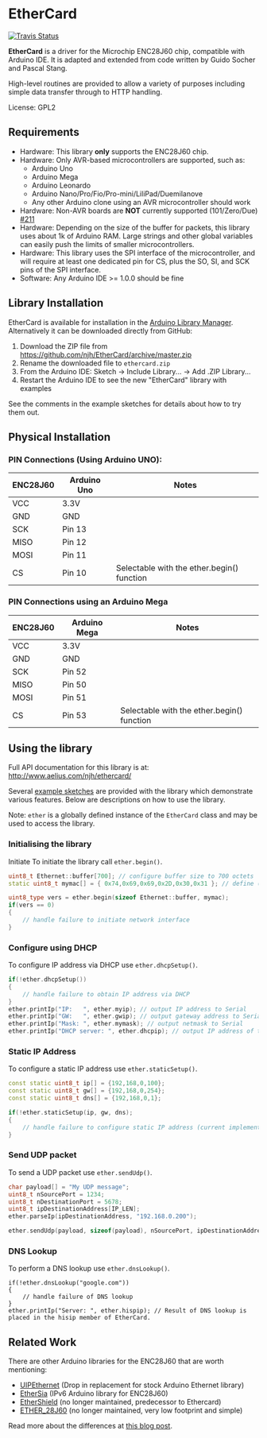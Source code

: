 # EtherCard

[![Travis Status][S]][T]

**EtherCard** is a driver for the Microchip ENC28J60 chip, compatible with Arduino IDE.
It is adapted and extended from code written by Guido Socher and Pascal Stang.

High-level routines are provided to allow a variety of purposes 
including simple data transfer through to HTTP handling.

License: GPL2


## Requirements

* Hardware: This library **only** supports the ENC28J60 chip.
* Hardware: Only AVR-based microcontrollers are supported, such as:
    * Arduino Uno
    * Arduino Mega
    * Arduino Leonardo
    * Arduino Nano/Pro/Fio/Pro-mini/LiliPad/Duemilanove
    * Any other Arduino clone using an AVR microcontroller should work
* Hardware: Non-AVR boards are **NOT** currently supported (101/Zero/Due)
  [#211](https://github.com/njh/EtherCard/issues/211#issuecomment-255011491)
* Hardware: Depending on the size of the buffer for packets, this library
  uses about 1k of Arduino RAM. Large strings and other global variables
  can easily push the limits of smaller microcontrollers.
* Hardware: This library uses the SPI interface of the microcontroller,
  and will require at least one dedicated pin for CS, plus the SO, SI, and
  SCK pins of the SPI interface.
* Software: Any Arduino IDE >= 1.0.0 should be fine


## Library Installation

EtherCard is available for installation in the [Arduino Library Manager].
Alternatively it can be downloaded directly from GitHub:

1. Download the ZIP file from https://github.com/njh/EtherCard/archive/master.zip
2. Rename the downloaded file to `ethercard.zip`
3. From the Arduino IDE: Sketch -> Include Library... -> Add .ZIP Library...
4. Restart the Arduino IDE to see the new "EtherCard" library with examples

See the comments in the example sketches for details about how to try them out.


## Physical Installation

### PIN Connections (Using Arduino UNO):

| ENC28J60 | Arduino Uno | Notes                                       |
|----------|-------------|---------------------------------------------|
| VCC      | 3.3V        |                                             |
| GND      | GND         |                                             |
| SCK      | Pin 13      |                                             |
| MISO     | Pin 12      |                                             |
| MOSI     | Pin 11      |                                             |
| CS       | Pin 10      | Selectable with the ether.begin() function  |


### PIN Connections using an Arduino Mega

| ENC28J60 | Arduino Mega | Notes                                       |
|----------|--------------|---------------------------------------------|
| VCC      | 3.3V         |                                             |
| GND      | GND          |                                             |
| SCK      | Pin 52       |                                             |
| MISO     | Pin 50       |                                             |
| MOSI     | Pin 51       |                                             |
| CS       | Pin 53       | Selectable with the ether.begin() function  |


## Using the library

Full API documentation for this library is at: http://www.aelius.com/njh/ethercard/

Several [example sketches] are provided with the library which demonstrate various features.
Below are descriptions on how to use the library.

Note: `ether` is a globally defined instance of the `EtherCard` class and may be used to access the library.


### Initialising the library

Initiate To initiate the library call `ether.begin()`.

```cpp
uint8_t Ethernet::buffer[700]; // configure buffer size to 700 octets
static uint8_t mymac[] = { 0x74,0x69,0x69,0x2D,0x30,0x31 }; // define (unique on LAN) hardware (MAC) address

uint8_type vers = ether.begin(sizeof Ethernet::buffer, mymac);
if(vers == 0)
{
    // handle failure to initiate network interface
}
```

### Configure using DHCP

To configure IP address via DHCP use `ether.dhcpSetup()`.

```cpp
if(!ether.dhcpSetup())
{
    // handle failure to obtain IP address via DHCP
}
ether.printIp("IP:   ", ether.myip); // output IP address to Serial
ether.printIp("GW:   ", ether.gwip); // output gateway address to Serial
ether.printIp("Mask: ", ether.mymask); // output netmask to Serial
ether.printIp("DHCP server: ", ether.dhcpip); // output IP address of the DHCP server
```

### Static IP Address

To configure a static IP address use `ether.staticSetup()`.

```cpp
const static uint8_t ip[] = {192,168,0,100};
const static uint8_t gw[] = {192,168,0,254};
const static uint8_t dns[] = {192,168,0,1};

if(!ether.staticSetup(ip, gw, dns);
{
    // handle failure to configure static IP address (current implementation always returns true!)
}
```

### Send UDP packet

To send a UDP packet use `ether.sendUdp()`.

```C
char payload[] = "My UDP message";
uint8_t nSourcePort = 1234;
uint8_t nDestinationPort = 5678;
uint8_t ipDestinationAddress[IP_LEN];
ether.parseIp(ipDestinationAddress, "192.168.0.200");

ether.sendUdp(payload, sizeof(payload), nSourcePort, ipDestinationAddress, nDestinationPort);
```

### DNS Lookup

To perform a DNS lookup use `ether.dnsLookup()`.

```
if(!ether.dnsLookup("google.com"))
{
    // handle failure of DNS lookup
}
ether.printIp("Server: ", ether.hispip); // Result of DNS lookup is placed in the hisip member of EtherCard.
```


## Related Work

There are other Arduino libraries for the ENC28J60 that are worth mentioning:

* [UIPEthernet](https://github.com/ntruchsess/arduino_uip) (Drop in replacement for stock Arduino Ethernet library)
* [EtherSia](https://github.com/njh/EtherSia) (IPv6 Arduino library for ENC28J60)
* [EtherShield](https://github.com/thiseldo/EtherShield) (no longer maintained, predecessor to Ethercard)
* [ETHER_28J60](https://github.com/muanis/arduino-projects/tree/master/libraries/ETHER_28J60) (no longer maintained, very low footprint and simple)

Read more about the differences at [this blog post](http://www.tweaking4all.com/hardware/arduino/arduino-enc28j60-ethernet/).


[Arduino Library Manager]: https://www.arduino.cc/en/Guide/Libraries
[example sketches]: https://github.com/njh/EtherCard/tree/master/examples
[S]: https://travis-ci.org/njh/EtherCard.svg
[T]: https://travis-ci.org/njh/EtherCard
